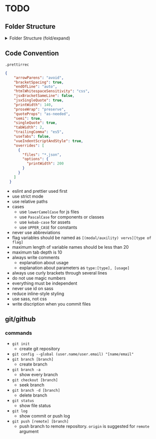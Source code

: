 # TODO

## Folder Structure

<details markdown="1">
<summary >Folder Structure (fold/expand)</summary>

- `cse`
  - ~~`env`~~
  - ~~`venv`~~
  - ~~`node_modules`~~
  - ~~`yarn.lock`~~
  - **`todo`**
    - ~~`node_modules`~~
    - `public`
      - `favicon.ico`
      - `index.html`
      - `manifest.json`
      - `robots.txt`
    - `src`
      - `assets`
      - `components`
      - `constants`
      - `styles`
      - `App.js`
      - `index.js`
    - `.gitignore`
    - `.prettierrc`
    - `package.json`
    - `README.md`
    - `README_dev.md`
    - `yarn.lock`

</details>

## Code Convention

`.prettirrec`
```json
{
    "arrowParens": "avoid",
    "bracketSpacing": true,
    "endOfLine": "auto",
    "htmlWhitespaceSensitivity": "css",
    "jsxBracketSameLine": false, 
    "jsxSingleQuote": true,
    "printWidth": 140,
    "proseWrap": "preserve",
    "quoteProps": "as-needed",
    "semi": true,
    "singleQuote": true,
    "tabWidth": 2,
    "trailingComma": "es5",
    "useTabs": false,
    "vueIndentScriptAndStyle": true,
    "overrides": [ 
      {
        "files": "*.json",
        "options": {
          "printWidth": 200
        }
      }
    ]
  }
```

- eslint and prettier used first
- use strict mode
- use relative paths
- cases
  - use `lowerCamelCase` for js files
  - use `PascalCase` for components or classes
  - use `kebab-case` for assets
  - use `UPPER_CASE` for constants
- never use abbreviations
- flag variables should be named as `[(modal/auxility) vervs][type of flag]`
- maximum length of variable names should be less than 20
- maximum tab depth is 10
- always write comments
  - explanation about usage
  - explanation about parameters as `type:[type], [usage]`
- always use curly brackets through several lines
- do not use magic numbers
- everything must be independent
- never use id on sass
- reduce inline-style styling
- use sass, not css
- write discription when you commit files

## git/github

### commands

- `git init`
  - create git repository
- `git config --global (user.name/user.email) "[name/email"`
- `git branch [branch]`
  - create branch
- `git branch -a`
  - show every branch
- `git checkout [branch]`
  - seek branch
- `git branch -d [branch]`
  - delete branch
- `git status`
  - show file status
- `git log`
  - show commit or push log
- `git push [remote] [branch]`
  - push branch to remote repository. `origin` is suggested for `remote` argument
